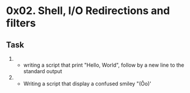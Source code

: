 # 0x02. Shell, I/O Redirections and filters
  ## Task
1. - writing a script that print "Hello, World", follow by a new line to the standard output

2. - Writing a script that display a confused smiley "(Ôo)'

